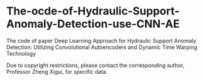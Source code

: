 # The-ocde-of-Hydraulic-Support-Anomaly-Detection-use-CNN-AE
The code of paper Deep Learning Approach for Hydraulic Support Anomaly Detection: Utilizing Convolutional Autoencoders and Dynamic Time Warping Technology


Due to copyright restrictions, please contact the corresponding author, Professor Zheng Xigui, for specific data.
